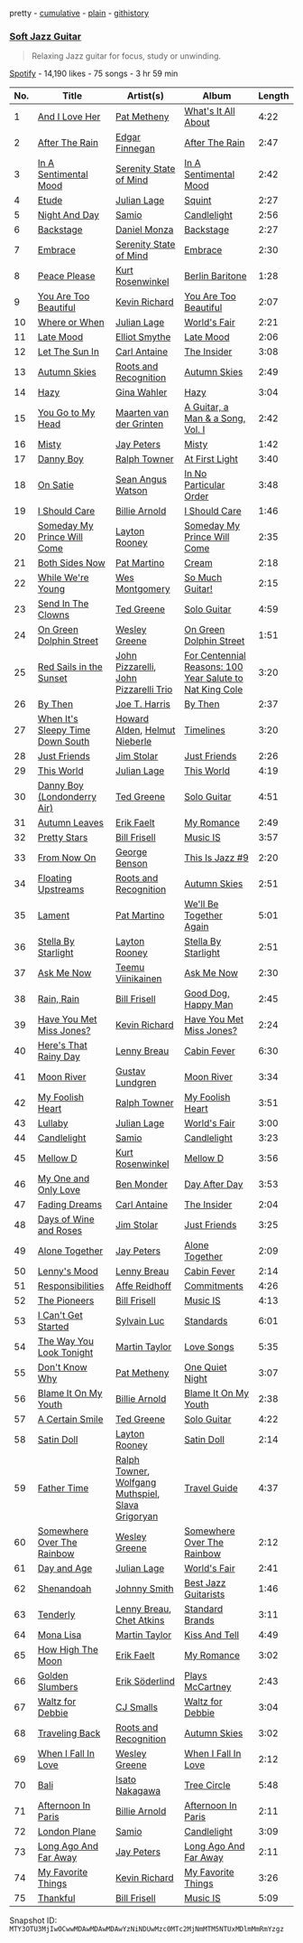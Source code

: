 pretty - [cumulative](/playlists/cumulative/37i9dQZF1DWYY963019MQr.md) - [plain](/playlists/plain/37i9dQZF1DWYY963019MQr) - [githistory](https://github.githistory.xyz/mackorone/spotify-playlist-archive/blob/main/playlists/plain/37i9dQZF1DWYY963019MQr)

### [Soft Jazz Guitar](https://open.spotify.com/playlist/37i9dQZF1DWYY963019MQr)

> Relaxing Jazz guitar for focus, study or unwinding.

[Spotify](https://open.spotify.com/user/spotify) - 14,190 likes - 75 songs - 3 hr 59 min

| No. | Title | Artist(s) | Album | Length |
|---|---|---|---|---|
| 1 | [And I Love Her](https://open.spotify.com/track/6ITNRagpLcw79jH8gkiyBS) | [Pat Metheny](https://open.spotify.com/artist/3t58jfUhoMLYVO14XaUFLA) | [What's It All About](https://open.spotify.com/album/1PFk7YXdSPenmhnsy85qN0) | 4:22 |
| 2 | [After The Rain](https://open.spotify.com/track/5VLNiOFRm9ZtMojrjS5faz) | [Edgar Finnegan](https://open.spotify.com/artist/15iw6gErDKXlPsa961xmHK) | [After The Rain](https://open.spotify.com/album/5IJekJTt2i6tL1BQDO3odQ) | 2:47 |
| 3 | [In A Sentimental Mood](https://open.spotify.com/track/5TYsSSP6PIVJgFY91Pr8ZA) | [Serenity State of Mind](https://open.spotify.com/artist/4fyOziQW8idDGt8352pAEZ) | [In A Sentimental Mood](https://open.spotify.com/album/5asv3J7FzUV8nHAZj5wJ8y) | 2:42 |
| 4 | [Etude](https://open.spotify.com/track/4qIluUXW2uoi0tafnAtQUb) | [Julian Lage](https://open.spotify.com/artist/2TSuAchdgVzsAa9wDK1IeT) | [Squint](https://open.spotify.com/album/4eomOt6YKFtZhFPyoSwrSC) | 2:27 |
| 5 | [Night And Day](https://open.spotify.com/track/39ZjNUQtrNnAFImdzxfwNa) | [Samio](https://open.spotify.com/artist/0kYSqcF80y3iL7leXg9Gt7) | [Candlelight](https://open.spotify.com/album/3tsZCGdzSDK4ertVgrndhh) | 2:56 |
| 6 | [Backstage](https://open.spotify.com/track/5fkhwXNw3xWy7IrGDhBDB6) | [Daniel Monza](https://open.spotify.com/artist/4cM9QbsCEUCRRm7RocSczP) | [Backstage](https://open.spotify.com/album/6FIJRZtL0Sca4b93q4RJXv) | 2:27 |
| 7 | [Embrace](https://open.spotify.com/track/1gfNQ4y447h6OM7yIJWOd3) | [Serenity State of Mind](https://open.spotify.com/artist/4fyOziQW8idDGt8352pAEZ) | [Embrace](https://open.spotify.com/album/0gRl4YwIyEXtG8wo40Fm7G) | 2:30 |
| 8 | [Peace Please](https://open.spotify.com/track/3ff3uqKr2Yqx6nIXH6ZvMC) | [Kurt Rosenwinkel](https://open.spotify.com/artist/253GMpCNwx1TJtASNAeDoP) | [Berlin Baritone](https://open.spotify.com/album/2UMdzyw84wCz3gKJtDVNhZ) | 1:28 |
| 9 | [You Are Too Beautiful](https://open.spotify.com/track/4Z21YnfFOk7DCoRmSDsbDE) | [Kevin Richard](https://open.spotify.com/artist/0rH3yL76S15p46AsE3jQL8) | [You Are Too Beautiful](https://open.spotify.com/album/321bjucXAq72mVgASyC5eT) | 2:07 |
| 10 | [Where or When](https://open.spotify.com/track/1VuheeJ6lNwZ9nO5FB4aqM) | [Julian Lage](https://open.spotify.com/artist/2TSuAchdgVzsAa9wDK1IeT) | [World's Fair](https://open.spotify.com/album/1YlIUjf2RiZfLzvK7Db7mi) | 2:21 |
| 11 | [Late Mood](https://open.spotify.com/track/4F5frv4DMz1X4sXRSdmCtX) | [Elliot Smythe](https://open.spotify.com/artist/5dGebAKGhbbbPCAZKxpoFc) | [Late Mood](https://open.spotify.com/album/3zFeTY3jdzKcVkYEE6E2fK) | 2:06 |
| 12 | [Let The Sun In](https://open.spotify.com/track/29KQzb30YTBDxE47rfaPMO) | [Carl Antaine](https://open.spotify.com/artist/5KXf7KzCn3CFeB3hRvHvqc) | [The Insider](https://open.spotify.com/album/791J5RIlG4Eptun25ffYtX) | 3:08 |
| 13 | [Autumn Skies](https://open.spotify.com/track/1xHI2bJ5Lb9zjA2uNvVndM) | [Roots and Recognition](https://open.spotify.com/artist/0pcVy4l3REi7JxDbLrZ37L) | [Autumn Skies](https://open.spotify.com/album/1kgfE8meNls51OZ8Tmv602) | 2:49 |
| 14 | [Hazy](https://open.spotify.com/track/687knmd9df9s6TRLzRVEOZ) | [Gina Wahler](https://open.spotify.com/artist/2qYWM0svFgRslCfVj36xcC) | [Hazy](https://open.spotify.com/album/45XVtdfgbmjIOEl3lLZhc2) | 3:04 |
| 15 | [You Go to My Head](https://open.spotify.com/track/1VB3aOUzV1vkjPYCUTmdMg) | [Maarten van der Grinten](https://open.spotify.com/artist/37e1k0TyFygkdwIn5paeFN) | [A Guitar, a Man & a Song, Vol\. I](https://open.spotify.com/album/44EMmTgbEmnr89sTqbnGLM) | 2:42 |
| 16 | [Misty](https://open.spotify.com/track/51HXNZE27Z1HZv434alcCU) | [Jay Peters](https://open.spotify.com/artist/4TSsVmOkMQ992fO3eHBdBd) | [Misty](https://open.spotify.com/album/3mm9MeaqIKonEcINmU4boS) | 1:42 |
| 17 | [Danny Boy](https://open.spotify.com/track/0X4mnyUksaQJy9VG8GjJOx) | [Ralph Towner](https://open.spotify.com/artist/1tbxopipOkDjnRDfMKj535) | [At First Light](https://open.spotify.com/album/0NrIhUxqXHbIR75LWZNURP) | 3:40 |
| 18 | [On Satie](https://open.spotify.com/track/4FLaCrEr1DnVyprizWg3XF) | [Sean Angus Watson](https://open.spotify.com/artist/2kiSeGQsztzTrVXlIZOoBn) | [In No Particular Order](https://open.spotify.com/album/6Il6mppb7MylqEi5S3S3mK) | 3:48 |
| 19 | [I Should Care](https://open.spotify.com/track/24XjTCIq4WrhUvHtmUd4ju) | [Billie Arnold](https://open.spotify.com/artist/3r47s3wKylwAGlM9XYoI4v) | [I Should Care](https://open.spotify.com/album/2bZuqVCkXSbjGw5SgBb9cK) | 1:46 |
| 20 | [Someday My Prince Will Come](https://open.spotify.com/track/3WoSrYUi2UoF321UCXE6UO) | [Layton Rooney](https://open.spotify.com/artist/37m6uzbF7zcPAeVlD9bNy9) | [Someday My Prince Will Come](https://open.spotify.com/album/3me7OLET9zLwToQ2TOk5yh) | 2:35 |
| 21 | [Both Sides Now](https://open.spotify.com/track/7Meqm9jgQXhh08vdnbrvfY) | [Pat Martino](https://open.spotify.com/artist/4DlMMgnldzX6OkCskmeGKz) | [Cream](https://open.spotify.com/album/6R8qLTLbNFxzfBoavYUCXy) | 2:18 |
| 22 | [While We're Young](https://open.spotify.com/track/6TYTG0Y8dZZHP8EluhrXel) | [Wes Montgomery](https://open.spotify.com/artist/03YhcM6fxypfwckPCQV8pQ) | [So Much Guitar!](https://open.spotify.com/album/1sTp3ReToGw9Ds3ScQG6RD) | 2:15 |
| 23 | [Send In The Clowns](https://open.spotify.com/track/6Raz653SzfvRokSgYg9yxY) | [Ted Greene](https://open.spotify.com/artist/5GPOtnbe7RBHBUur5OzpO3) | [Solo Guitar](https://open.spotify.com/album/7fSp1R10Hsbtcfa3tvRdDX) | 4:59 |
| 24 | [On Green Dolphin Street](https://open.spotify.com/track/4ej1jTPGqVOUtpIUcI5eK3) | [Wesley Greene](https://open.spotify.com/artist/75OVR4slFIxd9YM4XPsxFF) | [On Green Dolphin Street](https://open.spotify.com/album/5QH5ucUt4QE6bws2AHNEg5) | 1:51 |
| 25 | [Red Sails in the Sunset](https://open.spotify.com/track/04ri8jkQTdZu3zu8ZbKZE8) | [John Pizzarelli](https://open.spotify.com/artist/5Yc3oYPNlABAj17eZiNJqf), [John Pizzarelli Trio](https://open.spotify.com/artist/11elWakIc74gxcI5tftMKc) | [For Centennial Reasons: 100 Year Salute to Nat King Cole](https://open.spotify.com/album/0w7OS1dHGc86hVVuVC5y0S) | 3:20 |
| 26 | [By Then](https://open.spotify.com/track/4UoKhh4KjZfFhbNh1EuyKv) | [Joe T\. Harris](https://open.spotify.com/artist/4iE2uZjQBe6KKF49DtFcD3) | [By Then](https://open.spotify.com/album/4um3mquSODjjiVy2KESC86) | 2:37 |
| 27 | [When It's Sleepy Time Down South](https://open.spotify.com/track/6AyUZf6QlPpOJLETzK9wkr) | [Howard Alden](https://open.spotify.com/artist/7sgBK9xjqtnAFTfm2SvWMR), [Helmut Nieberle](https://open.spotify.com/artist/7xDNjmM5Q34OUfblDBD1EO) | [Timelines](https://open.spotify.com/album/7rjsl9oej89UpkhFciGwFY) | 3:20 |
| 28 | [Just Friends](https://open.spotify.com/track/3tHg7ih7aOsHUSMEImsLhU) | [Jim Stolar](https://open.spotify.com/artist/5hWUYUBGBKYhVolIy0DC5O) | [Just Friends](https://open.spotify.com/album/7HTSR4JClDS0r16RrLpmKE) | 2:26 |
| 29 | [This World](https://open.spotify.com/track/2hUILUOnp0zo8II8TcawL0) | [Julian Lage](https://open.spotify.com/artist/2TSuAchdgVzsAa9wDK1IeT) | [This World](https://open.spotify.com/album/17liHgNayApFU9mD9uLKyX) | 4:19 |
| 30 | [Danny Boy \(Londonderry Air\)](https://open.spotify.com/track/1vhdWXJNjlsgaSRdSpqsYh) | [Ted Greene](https://open.spotify.com/artist/5GPOtnbe7RBHBUur5OzpO3) | [Solo Guitar](https://open.spotify.com/album/7fSp1R10Hsbtcfa3tvRdDX) | 4:51 |
| 31 | [Autumn Leaves](https://open.spotify.com/track/609aYx7tX9W22UwKaH7CRK) | [Erik Faelt](https://open.spotify.com/artist/1ML8LCQGl0s8S4IECHztk1) | [My Romance](https://open.spotify.com/album/08n5jSurl6yZPKmPlwr5Ru) | 2:49 |
| 32 | [Pretty Stars](https://open.spotify.com/track/4iEj3gYqRBz4mSpVGEj0fY) | [Bill Frisell](https://open.spotify.com/artist/3SONlwqLIP2GtaMh9pLYe5) | [Music IS](https://open.spotify.com/album/5ngpdhJLdTnAPBV03GgOLb) | 3:57 |
| 33 | [From Now On](https://open.spotify.com/track/1Qu7rDnLl6yAIQy4c9cJoO) | [George Benson](https://open.spotify.com/artist/4N8BwYTEC6XqykGvXXlmfv) | [This Is Jazz \#9](https://open.spotify.com/album/2D2myh79CK6dKYUEIfMVsB) | 2:20 |
| 34 | [Floating Upstreams](https://open.spotify.com/track/5vhAoUrsxJZfiHQK8Tpx1y) | [Roots and Recognition](https://open.spotify.com/artist/0pcVy4l3REi7JxDbLrZ37L) | [Autumn Skies](https://open.spotify.com/album/1kgfE8meNls51OZ8Tmv602) | 2:51 |
| 35 | [Lament](https://open.spotify.com/track/4vZhchoL2XrWUwROtCLygh) | [Pat Martino](https://open.spotify.com/artist/4DlMMgnldzX6OkCskmeGKz) | [We'll Be Together Again](https://open.spotify.com/album/0ucCtWHiorF9dyVIt9FxNL) | 5:01 |
| 36 | [Stella By Starlight](https://open.spotify.com/track/1odlIHMNi8SojfmRu1Pnj6) | [Layton Rooney](https://open.spotify.com/artist/37m6uzbF7zcPAeVlD9bNy9) | [Stella By Starlight](https://open.spotify.com/album/3MHrBUtYPA1pzK9pW2InrB) | 2:51 |
| 37 | [Ask Me Now](https://open.spotify.com/track/1JRBmuvgDW9rcoJst2oJre) | [Teemu Viinikainen](https://open.spotify.com/artist/0OgaFFwXXVXsIpAaPS2EBR) | [Ask Me Now](https://open.spotify.com/album/0DBEAQOu9OhVK4BUE3tiJf) | 2:30 |
| 38 | [Rain, Rain](https://open.spotify.com/track/4Dvyyfa93OpZeJ3XgvS84I) | [Bill Frisell](https://open.spotify.com/artist/3SONlwqLIP2GtaMh9pLYe5) | [Good Dog, Happy Man](https://open.spotify.com/album/4ICZxA4JmNgkrjT9d30TJX) | 2:45 |
| 39 | [Have You Met Miss Jones?](https://open.spotify.com/track/0FzscnPl4utP0vONzitk5J) | [Kevin Richard](https://open.spotify.com/artist/0rH3yL76S15p46AsE3jQL8) | [Have You Met Miss Jones?](https://open.spotify.com/album/6xpcssp9Q6hcgyC7upWVFo) | 2:24 |
| 40 | [Here's That Rainy Day](https://open.spotify.com/track/2DNS7kGX6HZY4L64nStAld) | [Lenny Breau](https://open.spotify.com/artist/5ZNvJC7YIhztLqxS58c1or) | [Cabin Fever](https://open.spotify.com/album/4OFna3RHjT4D2xgsrQBbXe) | 6:30 |
| 41 | [Moon River](https://open.spotify.com/track/7HFhaGSj1ZOsNwyDilDEGm) | [Gustav Lundgren](https://open.spotify.com/artist/2Qb6yi78O4qlvQDB5JvZKV) | [Moon River](https://open.spotify.com/album/6IC8m7kndMMCp8OkNjnjPE) | 3:34 |
| 42 | [My Foolish Heart](https://open.spotify.com/track/3zsM3SaQiMxd3IEUeQ1L5n) | [Ralph Towner](https://open.spotify.com/artist/1tbxopipOkDjnRDfMKj535) | [My Foolish Heart](https://open.spotify.com/album/1E2MNk4Xg8YA7EBlYsuTQQ) | 3:51 |
| 43 | [Lullaby](https://open.spotify.com/track/7HScvgX9U8pdX3fD1J6HYs) | [Julian Lage](https://open.spotify.com/artist/2TSuAchdgVzsAa9wDK1IeT) | [World's Fair](https://open.spotify.com/album/1YlIUjf2RiZfLzvK7Db7mi) | 3:00 |
| 44 | [Candlelight](https://open.spotify.com/track/1C57YMNutdZLFayXh2ZXHG) | [Samio](https://open.spotify.com/artist/0kYSqcF80y3iL7leXg9Gt7) | [Candlelight](https://open.spotify.com/album/3tsZCGdzSDK4ertVgrndhh) | 3:23 |
| 45 | [Mellow D](https://open.spotify.com/track/4cyKMZoxryulVelRY8Fj4G) | [Kurt Rosenwinkel](https://open.spotify.com/artist/253GMpCNwx1TJtASNAeDoP) | [Mellow D](https://open.spotify.com/album/68X7GSqcU0rRDF737X94w5) | 3:56 |
| 46 | [My One and Only Love](https://open.spotify.com/track/2WoILWgDmo0bFmGF9zRiqz) | [Ben Monder](https://open.spotify.com/artist/2CH9bD5RtnDcm9O23JByN7) | [Day After Day](https://open.spotify.com/album/4CdfhCXT7I0uvRMssXrKd4) | 3:53 |
| 47 | [Fading Dreams](https://open.spotify.com/track/7xCCrULuI3kbxF5bzYo80f) | [Carl Antaine](https://open.spotify.com/artist/5KXf7KzCn3CFeB3hRvHvqc) | [The Insider](https://open.spotify.com/album/791J5RIlG4Eptun25ffYtX) | 2:04 |
| 48 | [Days of Wine and Roses](https://open.spotify.com/track/0A7ZVOJgVkNzMyGGzuB2Sb) | [Jim Stolar](https://open.spotify.com/artist/5hWUYUBGBKYhVolIy0DC5O) | [Just Friends](https://open.spotify.com/album/7HTSR4JClDS0r16RrLpmKE) | 3:25 |
| 49 | [Alone Together](https://open.spotify.com/track/5XcO6t7nKvdHiCa474sfiy) | [Jay Peters](https://open.spotify.com/artist/4TSsVmOkMQ992fO3eHBdBd) | [Alone Together](https://open.spotify.com/album/3OTWBZd4BN9Ul2ggs1mrGm) | 2:09 |
| 50 | [Lenny's Mood](https://open.spotify.com/track/7BPpIAd34qPhT5sHN8KwAB) | [Lenny Breau](https://open.spotify.com/artist/5ZNvJC7YIhztLqxS58c1or) | [Cabin Fever](https://open.spotify.com/album/4OFna3RHjT4D2xgsrQBbXe) | 2:14 |
| 51 | [Responsibilities](https://open.spotify.com/track/1Dx14n9PXzZ94BdZ8EUuHR) | [Affe Reidhoff](https://open.spotify.com/artist/4pqJbzXUZa8by7nb50hlN0) | [Commitments](https://open.spotify.com/album/5Hzye9VDXOIUJviuOwR4st) | 4:26 |
| 52 | [The Pioneers](https://open.spotify.com/track/6cuKQazicx5r7o5NQEp1uL) | [Bill Frisell](https://open.spotify.com/artist/3SONlwqLIP2GtaMh9pLYe5) | [Music IS](https://open.spotify.com/album/5ngpdhJLdTnAPBV03GgOLb) | 4:13 |
| 53 | [I Can't Get Started](https://open.spotify.com/track/60leHFGR0dqQDVShBd0dhz) | [Sylvain Luc](https://open.spotify.com/artist/2dXI8YsDDZSD3HgoNUvilF) | [Standards](https://open.spotify.com/album/7hMdnLLykOS0hLi1IaoYT9) | 6:01 |
| 54 | [The Way You Look Tonight](https://open.spotify.com/track/4QzkLSRHaqdAj9MYdyzf5Z) | [Martin Taylor](https://open.spotify.com/artist/3ZNRPH9WeMybGggbmNOE62) | [Love Songs](https://open.spotify.com/album/1mP0H6sPc8lEHpaBlsUw0i) | 5:35 |
| 55 | [Don't Know Why](https://open.spotify.com/track/6KE4QXE06QDEn7zRFkpxdk) | [Pat Metheny](https://open.spotify.com/artist/3t58jfUhoMLYVO14XaUFLA) | [One Quiet Night](https://open.spotify.com/album/6lUW37ehhdAZNF3cJPkSpK) | 3:07 |
| 56 | [Blame It On My Youth](https://open.spotify.com/track/3L0bUhCLyWQif6u3oRtUjo) | [Billie Arnold](https://open.spotify.com/artist/3r47s3wKylwAGlM9XYoI4v) | [Blame It On My Youth](https://open.spotify.com/album/7qe6VBTIkgGfnluSwEV4jz) | 2:38 |
| 57 | [A Certain Smile](https://open.spotify.com/track/3S2CLXMqZvrikqslQ0Zca2) | [Ted Greene](https://open.spotify.com/artist/5GPOtnbe7RBHBUur5OzpO3) | [Solo Guitar](https://open.spotify.com/album/7fSp1R10Hsbtcfa3tvRdDX) | 4:22 |
| 58 | [Satin Doll](https://open.spotify.com/track/2gLre4glCEpcNC0jxQzGaX) | [Layton Rooney](https://open.spotify.com/artist/37m6uzbF7zcPAeVlD9bNy9) | [Satin Doll](https://open.spotify.com/album/6NmACvVbLu1hgvQcaFiW2V) | 2:14 |
| 59 | [Father Time](https://open.spotify.com/track/4GuzBvxkGq1MHaeYVWO7dL) | [Ralph Towner](https://open.spotify.com/artist/1tbxopipOkDjnRDfMKj535), [Wolfgang Muthspiel](https://open.spotify.com/artist/7a7Vs88vzOcmHh4GOpUEJJ), [Slava Grigoryan](https://open.spotify.com/artist/77wkuxKkegWzlyPxnX2dtG) | [Travel Guide](https://open.spotify.com/album/5ygzx8GmxucUl8RhAU2Nua) | 4:37 |
| 60 | [Somewhere Over The Rainbow](https://open.spotify.com/track/7tOzfZjgXHqiah32IIQplt) | [Wesley Greene](https://open.spotify.com/artist/75OVR4slFIxd9YM4XPsxFF) | [Somewhere Over The Rainbow](https://open.spotify.com/album/2wtxBVqcVFR6hG5yleEKOa) | 2:12 |
| 61 | [Day and Age](https://open.spotify.com/track/6dYMhDVzfJYxlP3Hoa7ipt) | [Julian Lage](https://open.spotify.com/artist/2TSuAchdgVzsAa9wDK1IeT) | [World's Fair](https://open.spotify.com/album/1YlIUjf2RiZfLzvK7Db7mi) | 2:41 |
| 62 | [Shenandoah](https://open.spotify.com/track/1jzpB4HeNMkAgb2SjJbE5B) | [Johnny Smith](https://open.spotify.com/artist/3u7Tz2oLTRPG9Cn7PcuZ2q) | [Best Jazz Guitarists](https://open.spotify.com/album/4ahmB62pU2kxrpiMvOUhjz) | 1:46 |
| 63 | [Tenderly](https://open.spotify.com/track/5wRKHllJVRtAaLmyN8tDHS) | [Lenny Breau](https://open.spotify.com/artist/5ZNvJC7YIhztLqxS58c1or), [Chet Atkins](https://open.spotify.com/artist/4dZrt8Ong5t7YYpvbfp0RU) | [Standard Brands](https://open.spotify.com/album/2XskO7sdfBIG31loR0X55e) | 3:11 |
| 64 | [Mona Lisa](https://open.spotify.com/track/2HGbt4l6SI2QklbIL56gqJ) | [Martin Taylor](https://open.spotify.com/artist/3ZNRPH9WeMybGggbmNOE62) | [Kiss And Tell](https://open.spotify.com/album/5inAnI4fK2mZZKahLIxDGB) | 4:49 |
| 65 | [How High The Moon](https://open.spotify.com/track/62feEPkgAS1dAVN6EB06PQ) | [Erik Faelt](https://open.spotify.com/artist/1ML8LCQGl0s8S4IECHztk1) | [My Romance](https://open.spotify.com/album/08n5jSurl6yZPKmPlwr5Ru) | 3:02 |
| 66 | [Golden Slumbers](https://open.spotify.com/track/553aXMKRk0Kh41QpvbuuFt) | [Erik Söderlind](https://open.spotify.com/artist/299uBqkrkdHLIcVLOUa9U6) | [Plays McCartney](https://open.spotify.com/album/7Fo8n4zfC54z0Yjgv8qVKY) | 2:43 |
| 67 | [Waltz for Debbie](https://open.spotify.com/track/51Nyi9QizVyl5W9WViPPBp) | [CJ Smalls](https://open.spotify.com/artist/1kU7znDIPF92VLFCg7VAq1) | [Waltz for Debbie](https://open.spotify.com/album/11Ejo3kH23ajb1h4PFsXga) | 3:04 |
| 68 | [Traveling Back](https://open.spotify.com/track/3MnJEpFl6B4PsyUcE1tstN) | [Roots and Recognition](https://open.spotify.com/artist/0pcVy4l3REi7JxDbLrZ37L) | [Autumn Skies](https://open.spotify.com/album/1kgfE8meNls51OZ8Tmv602) | 3:02 |
| 69 | [When I Fall In Love](https://open.spotify.com/track/1hsPTRZmb8mf0wZQfMAdhG) | [Wesley Greene](https://open.spotify.com/artist/75OVR4slFIxd9YM4XPsxFF) | [When I Fall In Love](https://open.spotify.com/album/1Mw304xtAcLXdPpxkcuDXF) | 2:12 |
| 70 | [Bali](https://open.spotify.com/track/0gIQviarG5RlZbvCxfpHKL) | [Isato Nakagawa](https://open.spotify.com/artist/7H7kbnGiqnG8GYDtDALthl) | [Tree Circle](https://open.spotify.com/album/6scj26E3tVRTzcBkkx5qRB) | 5:48 |
| 71 | [Afternoon In Paris](https://open.spotify.com/track/4Jj5FKnlYBNhbSyySVNutN) | [Billie Arnold](https://open.spotify.com/artist/3r47s3wKylwAGlM9XYoI4v) | [Afternoon In Paris](https://open.spotify.com/album/2YN0PxDGs7e0VzNDU2vDCD) | 2:11 |
| 72 | [London Plane](https://open.spotify.com/track/38OyAHWRjAiges8oGXng5c) | [Samio](https://open.spotify.com/artist/0kYSqcF80y3iL7leXg9Gt7) | [Candlelight](https://open.spotify.com/album/3tsZCGdzSDK4ertVgrndhh) | 3:09 |
| 73 | [Long Ago And Far Away](https://open.spotify.com/track/2GN0YOypfok9DMvcLVsS4Z) | [Jay Peters](https://open.spotify.com/artist/4TSsVmOkMQ992fO3eHBdBd) | [Long Ago And Far Away](https://open.spotify.com/album/7aEPMdry8sK5XdfhLXdy10) | 2:11 |
| 74 | [My Favorite Things](https://open.spotify.com/track/1lPh8cvsT4TaRZxtJ7Mcfb) | [Kevin Richard](https://open.spotify.com/artist/0rH3yL76S15p46AsE3jQL8) | [My Favorite Things](https://open.spotify.com/album/7ezSR5lXvnK7H6na0exbbt) | 3:26 |
| 75 | [Thankful](https://open.spotify.com/track/3S0H62Wg9uTe1QRZsUL4H7) | [Bill Frisell](https://open.spotify.com/artist/3SONlwqLIP2GtaMh9pLYe5) | [Music IS](https://open.spotify.com/album/5ngpdhJLdTnAPBV03GgOLb) | 5:09 |

Snapshot ID: `MTY3OTU3MjIwOCwwMDAwMDAwMDAwYzNiNDUwMzc0MTc2MjNmMTM5NTUxMDlmMmRmYzgz`
